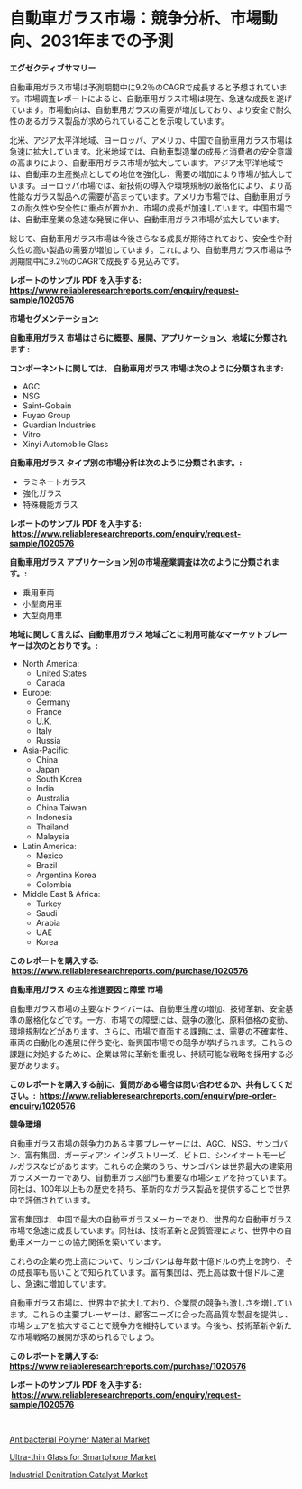 <p><h1>自動車ガラス市場：競争分析、市場動向、2031年までの予測</h1></p><p><strong>エグゼクティブサマリー</strong></p>
<p><p>自動車用ガラス市場は予測期間中に9.2％のCAGRで成長すると予想されています。市場調査レポートによると、自動車用ガラス市場は現在、急速な成長を遂げています。市場動向は、自動車用ガラスの需要が増加しており、より安全で耐久性のあるガラス製品が求められていることを示唆しています。</p><p>北米、アジア太平洋地域、ヨーロッパ、アメリカ、中国で自動車用ガラス市場は急速に拡大しています。北米地域では、自動車製造業の成長と消費者の安全意識の高まりにより、自動車用ガラス市場が拡大しています。アジア太平洋地域では、自動車の生産拠点としての地位を強化し、需要の増加により市場が拡大しています。ヨーロッパ市場では、新技術の導入や環境規制の厳格化により、より高性能なガラス製品への需要が高まっています。アメリカ市場では、自動車用ガラスの耐久性や安全性に重点が置かれ、市場の成長が加速しています。中国市場では、自動車産業の急速な発展に伴い、自動車用ガラス市場が拡大しています。</p><p>総じて、自動車用ガラス市場は今後さらなる成長が期待されており、安全性や耐久性の高い製品の需要が増加しています。これにより、自動車用ガラス市場は予測期間中に9.2％のCAGRで成長する見込みです。</p></p>
<p><strong>レポートのサンプル PDF を入手する: <a href="https://www.reliableresearchreports.com/enquiry/request-sample/1020576">https://www.reliableresearchreports.com/enquiry/request-sample/1020576</a></strong></p>
<p><strong>市場セグメンテーション:</strong></p>
<p><strong> 自動車用ガラス 市場はさらに概要、展開、アプリケーション、地域に分類されます :</strong></p>
<p><strong>コンポーネントに関しては、 自動車用ガラス 市場は次のように分類されます: &nbsp;</strong></p>
<p><ul><li>AGC</li><li>NSG</li><li>Saint-Gobain</li><li>Fuyao Group</li><li>Guardian Industries</li><li>Vitro</li><li>Xinyi Automobile Glass</li></ul></p>
<p><strong> 自動車用ガラス タイプ別の市場分析は次のように分類されます。:</strong></p>
<p><ul><li>ラミネートガラス</li><li>強化ガラス</li><li>特殊機能ガラス</li></ul></p>
<p><strong>レポートのサンプル PDF を入手する: &nbsp;<a href="https://www.reliableresearchreports.com/enquiry/request-sample/1020576">https://www.reliableresearchreports.com/enquiry/request-sample/1020576</a></strong></p>
<p><strong> 自動車用ガラス アプリケーション別の市場産業調査は次のように分類されます。:</strong></p>
<p><ul><li>乗用車両</li><li>小型商用車</li><li>大型商用車</li></ul></p>
<p><strong>地域に関して言えば、自動車用ガラス 地域ごとに利用可能なマーケットプレーヤーは次のとおりです。:</strong></p>
<p><ul>
    <li>
        North America:
        <ul>
            <li>United States</li>
            <li>Canada</li>
        </ul>
    </li>
    <li>
        Europe:
        <ul>
            <li>Germany</li>
            <li>France</li>
            <li>U.K.</li>
            <li>Italy</li>
            <li>Russia</li>
        </ul>
    </li>
    <li>
        Asia-Pacific:
        <ul>
            <li>China</li>
            <li>Japan</li>
            <li>South Korea</li>
            <li>India</li>
            <li>Australia</li>
            <li>China Taiwan</li>
            <li>Indonesia</li>
            <li>Thailand</li>
            <li>Malaysia</li>
        </ul>
    </li>
    <li>
        Latin America:
        <ul>
            <li>Mexico</li>
            <li>Brazil</li>
            <li>Argentina Korea</li>
            <li>Colombia</li>
        </ul>
    </li>
    <li>
        Middle East & Africa:
        <ul>
            <li>Turkey</li>
            <li>Saudi</li>
            <li>Arabia</li>
            <li>UAE</li>
            <li>Korea</li>
        </ul>
    </li>
    </ul></p>
<p><strong>このレポートを購入する: &nbsp;<a href="https://www.reliableresearchreports.com/purchase/1020576">https://www.reliableresearchreports.com/purchase/1020576</a></strong></p>
<p><strong>自動車用ガラス の主な推進要因と障壁 市場</strong></p>
<p><p>自動車ガラス市場の主要なドライバーは、自動車生産の増加、技術革新、安全基準の厳格化などです。一方、市場での障壁には、競争の激化、原料価格の変動、環境規制などがあります。さらに、市場で直面する課題には、需要の不確実性、車両の自動化の進展に伴う変化、新興国市場での競争が挙げられます。これらの課題に対処するために、企業は常に革新を重視し、持続可能な戦略を採用する必要があります。</p></p>
<p><strong>このレポートを購入する前に、質問がある場合は問い合わせるか、共有してください。:&nbsp; <a href="https://www.reliableresearchreports.com/enquiry/pre-order-enquiry/1020576">https://www.reliableresearchreports.com/enquiry/pre-order-enquiry/1020576</a></strong></p>
<p><strong>競争環境</strong></p>
<p><p>自動車ガラス市場の競争力のある主要プレーヤーには、AGC、NSG、サンゴバン、富有集団、ガーディアン インダストリーズ、ビトロ、シンイオートモービルガラスなどがあります。これらの企業のうち、サンゴバンは世界最大の建築用ガラスメーカーであり、自動車ガラス部門も重要な市場シェアを持っています。同社は、100年以上もの歴史を持ち、革新的なガラス製品を提供することで世界中で評価されています。</p><p>富有集団は、中国で最大の自動車ガラスメーカーであり、世界的な自動車ガラス市場で急速に成長しています。同社は、技術革新と品質管理により、世界中の自動車メーカーとの協力関係を築いています。</p><p>これらの企業の売上高について、サンゴバンは毎年数十億ドルの売上を誇り、その成長率も高いことで知られています。富有集団は、売上高は数十億ドルに達し、急速に増加しています。</p><p>自動車ガラス市場は、世界中で拡大しており、企業間の競争も激しさを増しています。これらの主要プレーヤーは、顧客ニーズに合った高品質な製品を提供し、市場シェアを拡大することで競争力を維持しています。今後も、技術革新や新たな市場戦略の展開が求められるでしょう。</p></p>
<p><strong>このレポートを購入する: &nbsp; <a href="https://www.reliableresearchreports.com/purchase/1020576">https://www.reliableresearchreports.com/purchase/1020576</a></strong></p>
<p><strong>レポートのサンプル PDF を入手する: &nbsp;<a href="https://www.reliableresearchreports.com/enquiry/request-sample/1020576">https://www.reliableresearchreports.com/enquiry/request-sample/1020576</a></strong><strong></strong></p>
<p>&nbsp;</p>
<p><p><a href="https://github.com/Alonsoolds3wq1d81czn8rbol/Market-Research-Report-List-1/blob/main/antibacterial-polymer-material-market.md">Antibacterial Polymer Material Market</a></p><p><a href="https://github.com/yemakinde/Market-Research-Report-List-1/blob/main/ultra-thin-glass-for-smartphone-market.md">Ultra-thin Glass for Smartphone Market</a></p><p><a href="https://github.com/jsmusil/Market-Research-Report-List-2/blob/main/industrial-denitration-catalyst-market.md">Industrial Denitration Catalyst Market</a></p></p>